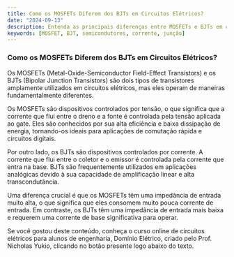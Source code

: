 ```yaml
---
title: Como os MOSFETs Diferem dos BJTs em Circuitos Elétricos?
date: "2024-09-13"
description: Entenda as principais diferenças entre MOSFETs e BJTs em circuitos elétricos.
keywords: [MOSFET, BJT, semicondutores, corrente, junção]
---
```


### Como os MOSFETs Diferem dos BJTs em Circuitos Elétricos?

Os MOSFETs (Metal-Oxide-Semiconductor Field-Effect Transistors) e os BJTs (Bipolar Junction Transistors) são dois tipos de transistores amplamente utilizados em circuitos elétricos, mas eles operam de maneiras fundamentalmente diferentes. 

Os MOSFETs são dispositivos controlados por tensão, o que significa que a corrente que flui entre o dreno e a fonte é controlada pela tensão aplicada ao gate. Eles são conhecidos por sua alta eficiência e baixa dissipação de energia, tornando-os ideais para aplicações de comutação rápida e circuitos digitais.

Por outro lado, os BJTs são dispositivos controlados por corrente. A corrente que flui entre o coletor e o emissor é controlada pela corrente que entra na base. BJTs são frequentemente utilizados em aplicações analógicas devido à sua capacidade de amplificação linear e alta transcondutância.

Uma diferença crucial é que os MOSFETs têm uma impedância de entrada muito alta, o que significa que eles consomem muito pouca corrente de entrada. Em contraste, os BJTs têm uma impedância de entrada mais baixa e requerem uma corrente de base significativa para operar.

Se você gostou deste conteúdo, conheça o curso online de circuitos elétricos para alunos de engenharia, Domínio Elétrico, criado pelo Prof. Nicholas Yukio, clicando no botão presente logo abaixo do texto.